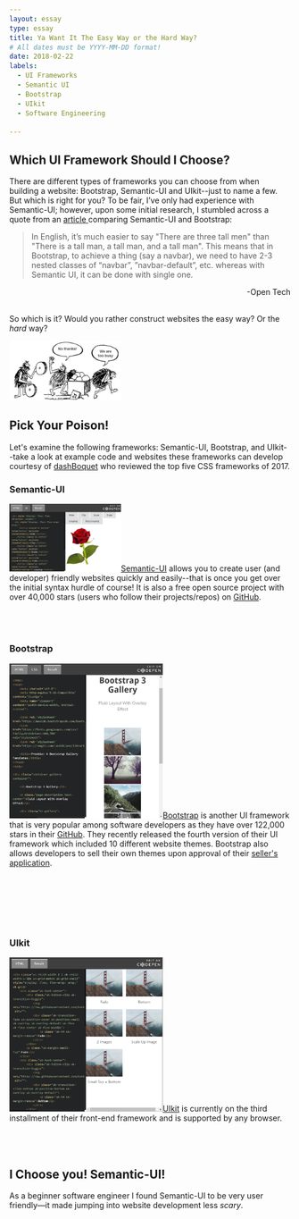 ```yaml
---
layout: essay
type: essay
title: Ya Want It The Easy Way or the Hard Way?
# All dates must be YYYY-MM-DD format!
date: 2018-02-22
labels:
  - UI Frameworks
  - Semantic UI
  - Bootstrap
  - UIkit
  - Software Engineering

---
```

## Which UI Framework Should I Choose?
There are different types of frameworks you can choose from when building a website: Bootstrap, Semantic-UI and UIkit--just to name a few. But which is right for you? To be fair, I’ve only had experience with Semantic-UI; however, upon some initial research, I stumbled across a quote from an <a href="http://opntec.org/choosing-semantic-ui-over-bootstrap-for-the-open-event-front-end/">article </a> comparing Semantic-UI and Bootstrap: 

>In English, it’s much easier to say "There are three tall men" than "There is a tall man, a tall man, and a tall man". This means that in Bootstrap, to achieve a thing (say a navbar), we need to have 2-3 nested classes of “navbar”, ”navbar-default”, etc. whereas with Semantic UI, it can be done with single one.  
<div style="text-align:right">-Open Tech</div><br/>

So which is it? Would you rather construct websites the easy way? Or the *hard* way?  

<img class="ui centered image" src="/images/caveman-too-busy.jpg" style="max-width: 200px;" style="max-height: 300px;"/>

## Pick Your Poison!  
Let's examine the following frameworks: Semantic-UI, Bootstrap, and UIkit--take a look at example code and websites these frameworks can develop courtesy of <a href="https://dashbouquet.com/blog/web-development/top-5-most-popular-css-frameworks-that-you-should-pay-attention-to-in-2017#contacts">dashBoquet</a> who reviewed the top five CSS frameworks of 2017.

### Semantic-UI  

<img class="ui left floated rounded image" src="/images/SemanticUI.PNG" style="max-width: 200px;" style="max-height: 250px;"/><a href="https://semantic-ui.com/">Semantic-UI</a> allows you to create user (and developer) friendly websites quickly and easily--that is once you get over the initial syntax hurdle of course! It is also a free open source project with over 40,000 stars (users who follow their projects/repos) on <a href="http://opntec.org/choosing-semantic-ui-over-bootstrap-for-the-open-event-front-end/">GitHub</a>.<br/><br/><br/><br/>

### Bootstrap  

<img class="ui right floated rounded image" src="/images/BootStrap.PNG" style="max-width: 275px;" style="max-height: 370px;"/><a href="https://themes.getbootstrap.com/">Bootstrap</a> is another UI framework that is very popular among software developers as they have over 122,000 stars in their <a href="https://github.com/twbs/bootstrap">GitHub</a>. They recently released the fourth version of their UI framework which included 10 different website themes. Bootstrap also allows developers to sell their own themes upon approval of their <a href="https://themes.zendesk.com/hc/en-us/articles/360000517772">seller's application</a>. <br/><br/><br/><br/><br/><br/><br/>

### UIkit  

<img class="ui left floated rounded image" src="/images/UIkit.PNG" style="max-width: 275px;" style="max-height: 370px;"/><a href="https://getuikit.com/">UIkit</a> is currently on the third installment of their front-end framework and is supported by any browser. <br/><br/><br/><br/>

## I Choose you! Semantic-UI!  
As a beginner software engineer I found Semantic-UI to be very user friendly—it made jumping into website development less *scary*.





